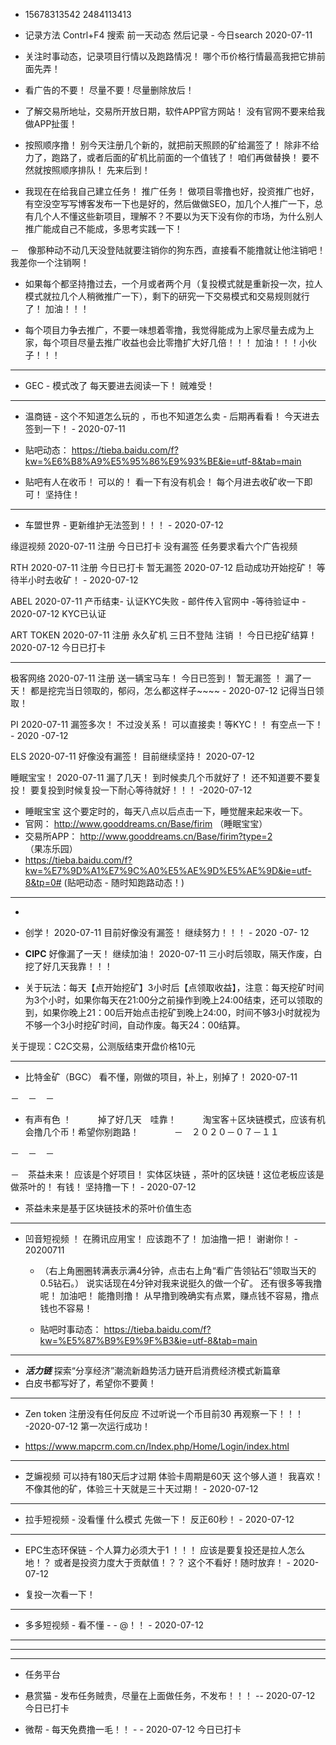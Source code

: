 
- 15678313542   2484113413

- 记录方法 Contrl+F4 搜索 前一天动态 然后记录  - 今日search 2020-07-11 

- 关注时事动态，记录项目行情以及跑路情况！ 哪个币价格行情最高我把它排前面先弄！

- 看广告的不要！ 尽量不要！尽量删除放后！

- 了解交易所地址，交易所开放日期，软件APP官方网站！  没有官网不要来给我做APP扯蛋！

- 按照顺序撸！ 别今天注册几个新的，就把前天照顾的矿给漏签了！   除非不给力了，跑路了，或者后面的矿机比前面的一个值钱了！ 咱们再做替换！ 要不然就按照顺序排队！ 先来后到！

- 我现在在给我自己建立任务！ 推广任务！ 做项目零撸也好，投资推广也好，有空没空写写博客发布一下也是好的，然后做做SEO，加几个人推广一下，总有几个人不懂这些新项目，理解不？不要以为天下没有你的市场，为什么别人推广能成自己不能成，多思考实践一下！

－　像那种动不动几天没登陆就要注销你的狗东西，直接看不能撸就让他注销吧！我差你一个注销啊！　

- 如果每个都坚持撸过去，一个月或者两个月（复投模式就是重新投一次，拉人模式就拉几个人稍微推广一下），剩下的研究一下交易模式和交易规则就行了！ 加油！！！

- 每个项目力争去推广，不要一味想着零撸，我觉得能成为上家尽量去成为上家，每个项目尽量去推广收益也会比零撸扩大好几倍！！！ 加油！！！小伙子！！！

- - -

- GEC  - 模式改了 每天要进去阅读一下！  贼难受！   

- - -

- 温商链 -  这个不知道怎么玩的 ，币也不知道怎么卖 - 后期再看看！  今天进去签到一下！                  - 2020-07-11 

- 贴吧动态： https://tieba.baidu.com/f?kw=%E6%B8%A9%E5%95%86%E9%93%BE&ie=utf-8&tab=main

- 贴吧有人在收币！ 可以的！ 看一下有没有机会！   每个月进去收矿收一下即可！ 坚持住！

- - - 

- 车盟世界 - 更新维护无法签到！！！    - 2020-07-12

缘逗视频  2020-07-11 注册    今日已打卡   没有漏签    任务要求看六个广告视频 

RTH  2020-07-11 注册   今日已打卡 暂无漏签  2020-07-12 启动成功开始挖矿！ 等待半小时去收矿！  - 2020-07-12

ABEL 2020-07-11  产币结束-  认证KYC失败  -  邮件传入官网中 -等待验证中    - 2020-07-12 KYC已认证

ART TOKEN  2020-07-11 注册 永久矿机  三日不登陆 注销 ！    今日已挖矿结算！    2020-07-12 今日已打卡

---

极客网络 2020-07-11 注册   送一辆宝马车！    今日已签到！ 暂无漏签 ！  漏了一天！ 都是挖完当日领取的，郁闷，怎么都这样子~~~~  - 2020-07-12   记得当日领取！

PI 2020-07-11   漏签多次！ 不过没关系！  可以直接卖！等KYC！！  有空点一下！  - 2020 -07-12

ELS 2020-07-11   好像没有漏签！   目前继续坚持！   2020-07-12  

睡眠宝宝！  2020-07-11  漏了几天！ 到时候卖几个币就好了！ 还不知道要不要复投！ 要复投到时候复投一下耐心等待就好！！！  -2020-07-12

 - 睡眠宝宝  这个要定时的，每天八点以后点击一下，睡觉醒来起来收一下。   
  - 官网： http://www.gooddreams.cn/Base/firim    （睡眠宝宝）
  - 交易所APP： http://www.gooddreams.cn/Base/firim?type=2   （果冻乐园）
  - https://tieba.baidu.com/f?kw=%E7%9D%A1%E7%9C%A0%E5%AE%9D%E5%AE%9D&ie=utf-8&tp=0#  (贴吧动态 - 随时知跑路动态！)
  
  - - -
 -
- 创学！  2020-07-11 目前好像没有漏签！ 继续努力！！！    - 2020 -07- 12 


- **CIPC**   好像漏了一天！ 继续加油！   2020-07-11     三小时后领取，隔天作废，白挖了好几天我靠！！！

 - 关于玩法：每天【点开始挖矿】3小时后【点领取收益】，注意：每天挖矿时间为3个小时，如果你每天在21:00分之前操作到晚上24:00结束，还可以领取的到，如果你晚上21：00后开始点击挖矿到晚上24:00，时间不够3小时就视为不够一个3小时挖矿时间，自动作废。每天24：00结算。

关于提现：C2C交易，公测版结束开盘价格10元

- - -

- 比特金矿（BGC）   看不懂，刚做的项目，补上，别掉了！   2020-07-11

－　－　－

- 有声有色 ！　　　掉了好几天　哇靠！　　　淘宝客＋区块链模式，应该有机会撸几个币！希望你别跑路！　　　　－　２０２０－０７－１１　

－　－　－

－　茶益未来！    应该是个好项目！   实体区块链 ，茶叶的区块链！这位老板应该是做茶叶的！ 有钱！ 坚持撸一下！   - 2020-07-12
 - 茶益未来是基于区块链技术的茶叶价值生态

- - -

- 凹音短视频 ！ 在腾讯应用宝！ 应该跑不了！  加油撸一把！  谢谢你！  - 20200711 

  - （右上角圈圈转满表示满4分钟，点击右上角“看广告领钻石”领取当天的0.5钻石。） 说实话现在4分钟对我来说挺久的做一个矿。 还有很多等我撸呢！ 加油吧！ 能撸则撸！ 从早撸到晚确实有点累，赚点钱不容易，撸点钱也不容易！
  
  - 贴吧时事动态： https://tieba.baidu.com/f?kw=%E5%87%B9%E9%9F%B3&ie=utf-8&tab=main
- - - 

- ***活力链*** 探索“分享经济”潮流新趋势活力链开启消费经济模式新篇章  
- 白皮书都写好了，希望你不要黄！  

- - -

- Zen token    注册没有任何反应   不过听说一个币目前30    再观察一下！！！  -2020-07-12   第一次运行成功！

- https://www.mapcrm.com.cn/Index.php/Home/Login/index.html

----

- 芝嫲视频   可以持有180天后才过期  体验卡周期是60天 这个够人道！ 我喜欢！  不像其他的矿，体验三十天就是三十天过期！    - 2020-07-12

- - -

- 拉手短视频  - 没看懂 什么模式   先做一下！  反正60秒！  - 2020-07-12

- - -


- EPC生态环保链  - 个人算力必须大于1 ！！！   应该是要复投还是拉人怎么地！？ 或者是投资力度大于贡献值！？？    这个不看好！随时放弃！   - 2020-07-12

 - 复投一次看一下！
 
- - -

- 多多短视频  -  看不懂 - - @！！  - 2020-07-12 

---
---
---

- 任务平台

- 悬赏猫 - 发布任务贼贵，尽量在上面做任务，不发布！！！    --  2020-07-12  今日已打卡

- 微帮  - 每天免费撸一毛！！    - - 2020-07-12 今日已打卡 

